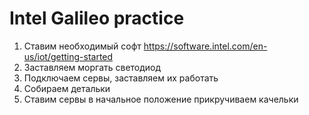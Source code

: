 Intel Galileo practice
=============

1. Ставим необходимый софт https://software.intel.com/en-us/iot/getting-started
2. Заставляем моргать светодиод
3. Подключаем сервы, заставляем их работать
4. Собираем детальки
5. Ставим сервы в начальное положение прикручиваем качельки
